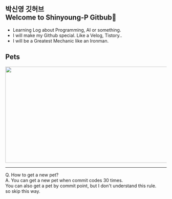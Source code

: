 ## 박신영 깃허브 <br> Welcome to Shinyoung-P Gitbub🤚
- Learning Log about Programming, AI or something.
- I will make my Github special. Like a Velog, Tistory..
- I will be a Greatest Mechanic like an Ironman.

<!--
**Shinyoung-P/Shinyoung-P** is a ✨ _special_ ✨ repository because its `README.md` (this file) appears on your GitHub profile.

Here are some ideas to get you started:

- 🔭 I’m currently working on ...
- 🌱 I’m currently learning ...
- 👯 I’m looking to collaborate on ...
- 🤔 I’m looking for help with ...
- 💬 Ask me about ...
- 📫 How to reach me: ...
- 😄 Pronouns: ...
- ⚡ Fun fact: ...
-->

## Pets
<a href="https://github.com/devxb/gitanimals">
<img
  src="https://render.gitanimals.org/farms/Shinyoung-P"
  width="600"
  height="300"
/>
</a>

---
Q. How to get a new pet?\
A. You can get a new pet when commit codes 30 times. \
  You can also get a pet by commit point, but I don't understand this rule.\
  so skip this way.
